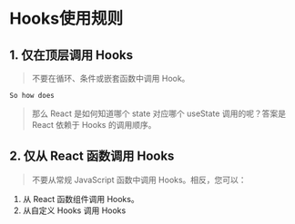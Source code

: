 # Hooks使用规则

## 1. 仅在顶层调用 Hooks
>不要在循环、条件或嵌套函数中调用 Hook。
>
``So how does``
>那么 React 是如何知道哪个 state 对应哪个 useState 调用的呢？答案是 React 依赖于 Hooks 的调用顺序。
## 2. 仅从 React 函数调用 Hooks

>不要从常规 JavaScript 函数中调用 Hooks。相反，您可以：
1. 从 React 函数组件调用 Hooks。
2. 从自定义 Hooks 调用 Hooks
